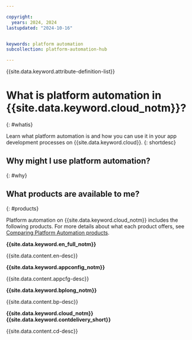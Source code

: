 ```yaml
---

copyright:
  years: 2024, 2024
lastupdated: "2024-10-16"


keywords: platform automation
subcollection: platform-automation-hub

---
```



{{site.data.keyword.attribute-definition-list}}

# What is platform automation in {{site.data.keyword.cloud_notm}}?
{: #whatis}

Learn what platform automation is and how you can use it in your app development processes on {{site.data.keyword.cloud}}.
{: shortdesc}

## Why might I use platform automation?
{: #why}

## What products are available to me?
{: #products}

Platform automation on {{site.data.keyword.cloud_notm}} includes the following products. For more details about what each product offers, see [Comparing Platform Automation products](/docs/platform-automation-hub?topic=platform-automation-hub-compare).

**{{site.data.keyword.en_full_notm}}**

{{site.data.content.en-desc}}

**{{site.data.keyword.appconfig_notm}}**

{{site.data.content.appcfg-desc}}

**{{site.data.keyword.bplong_notm}}**

{{site.data.content.bp-desc}}

**{{site.data.keyword.cloud_notm}} {{site.data.keyword.contdelivery_short}}**

{{site.data.content.cd-desc}}
